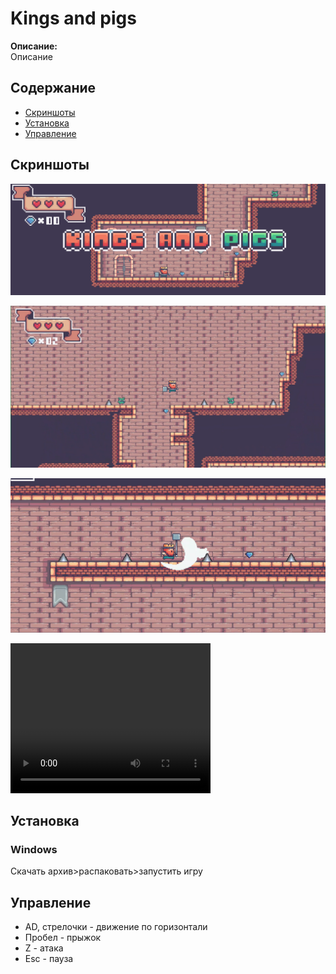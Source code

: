# Kings and pigs

**Описание:**  
Описание

## Содержание

- [Скриншоты](#скриншоты)
- [Установка](#установка)
- [Управление](#управление)

## Скриншоты

![Скриншот 1](Screen1.png)

![Скриншот 2](Screen2.png)

![Скриншот 3](Screen3.png)

<video width="320" height="240" controls>
  <source src="https://www.youtube.com/watch?v=PIesUMBi0DA" type="video/mp4">
  Ваш браузер не поддерживает видео.
</video>

## Установка

### Windows
Скачать архив>распаковать>запустить игру

## Управление

- AD, стрелочки - движение по горизонтали
- Пробел - прыжок
- Z - атака
- Esc - пауза
